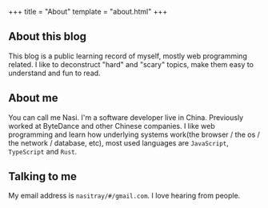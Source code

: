 +++
title = "About"
template = "about.html"
+++

## About this blog

This blog is a public learning record of myself, mostly web programming related. I like to deconstruct "hard" and "scary" topics, make them easy to understand and fun to read.

## About me

You can call me Nasi. I'm a software developer live in China. Previously worked at ByteDance and other Chinese companies. I like web programming and learn how underlying systems work(the browser / the os / the network / database, etc), most used languages are `JavaScript`, `TypeScript` and `Rust`.

## Talking to me

My email address is `nasitray/#/gmail.com`. I love hearing from people.
